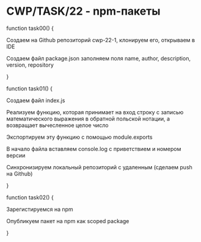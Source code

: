 # CWP/TASK/22 - npm-пакеты
function task00() {

Создаем на Github репозиторий cwp-22-1, клонируем его, открываем в IDE

Создаем файл package.json заполняем поля name, author, description, version, repository

}

function task01() {

Создаем файл index.js

Реализуем функцию, которая принимает на вход строку с записью математического выражения в обратной польской нотации, а возвращает вычесленное целое число

Экспортируем эту функцию с помощью module.exports

В начало файла вставляем console.log с приветствием и номером версии

Синхронизируем локальный репозиторий с удаленным (сделаем push на Github)

}

function task02() {

Зарегистируемся на npm

Опубликуем пакет на npm как scoped package

}